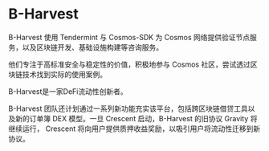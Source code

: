# 

# B-Harvest

B-Harvest 使用 Tendermint 与 Cosmos-SDK 为 Cosmos 网络提供验证节点服务，以及区块链开发、基础设施构建等咨询服务。

他们专注于高标准安全与稳定性的价值，积极地参与 Cosmos 社区，尝试透过区块链技术找到实际的使用案例。

B-Harvest是一家DeFi流动性创新者。

B-Harvest 团队还计划通过一系列新功能充实该平台，包括跨区块链借贷工具以及新的订单簿 DEX 模型。一旦 Crescent 启动，B-Harvest 的旧协议 Gravity 将继续运行， Crescent 将向用户提供质押收益奖励，以吸引用户将流动性迁移到新协议。

